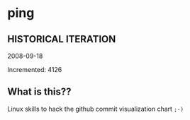 # ping

## HISTORICAL ITERATION
2008-09-18

Incremented: 4126

## What is this?? 
Linux skills to hack the github commit visualization chart `;-)`
